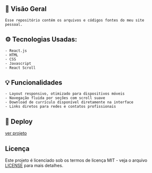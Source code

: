 ## 🧠 Visão Geral

    Esse repositório contém os arquivos e códigos fontes do meu site pessoal.

## ⚙️ Tecnologias Usadas:

    - React.js
    - HTML
    - CSS
    - Javascript
    - React Scroll

## 💡 Funcionalidades

    - Layout responsivo, otimizado para dispositivos móveis
    - Navegação fluida por seções com scroll suave
    - Download de currículo disponível diretamente na interface
    - Links diretos para redes e contatos profissionais

## 🚀 Deploy

[ver projeto](https://meuport-dev.vercel.app)

## Licença

Este projeto é licenciado sob os termos de licença MIT - veja o arquivo [LICENSE](LICENSE) para mais detalhes.
